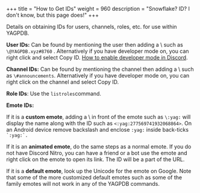 +++
title = "How to Get IDs"
weight = 960
description = "Snowflake? ID? I don't know, but this page does!"
+++

Details on obtaining IDs for users, channels, roles, etc. for use within YAGPDB.

**User IDs:** Can be found by mentioning the user then adding a \ such as `\@YAGPDB.xyz#8760` . Alternatively if you have developer mode on, you can right click and select Copy ID. [How to enable developer mode in Discord](https://support.discordapp.com/hc/en-us/articles/206346498-Where-can-I-find-my-User-Server-Message-ID-).

**Channel IDs:** Can be found by mentioning the channel then adding a \ such as `\#announcements`. Alternatively if you have developer mode on, you can right click on the channel and select Copy ID.

**Role IDs**: Use the `listroles`command.

**Emote IDs:**&#x20;

If it is a **custom emote**, adding a \ in front of the emote such as `\:yag:` will display the name along with the ID such as  `<:yag:277569741932068864>`. On an Android device remove backslash and enclose `:yag:` inside back-ticks `` `:yag:`. ``

If it is an **animated emote**, do the same steps as a normal emote. If you do not have Discord Nitro, you can have a friend or a bot use the emote and right click on the emote to open its link. The ID will be a part of the URL.

If it is a **default emote**, look up the Unicode for the emote on Google. Note that some of the more customized default emotes such as some of the family emotes will not work in any of the YAGPDB commands.&#x20;
